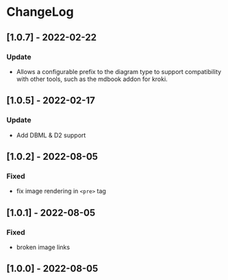 # ChangeLog

## [1.0.7] - 2022-02-22

### Update

- Allows a configurable prefix to the diagram type to support compatibility with other tools, such as the mdbook addon for kroki.

## [1.0.5] - 2022-02-17

### Update

- Add DBML & D2 support

## [1.0.2] - 2022-08-05

### Fixed

- fix image rendering in `<pre>` tag

## [1.0.1] - 2022-08-05

### Fixed

- broken image links

## [1.0.0] - 2022-08-05
